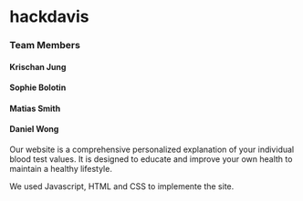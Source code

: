 # hackdavis

### Team Members
#### Krischan Jung
#### Sophie Bolotin
#### Matias Smith
#### Daniel Wong

Our website is a comprehensive personalized explanation of your individual blood test values. It is designed to educate and improve your own health to maintain a healthy lifestyle.

We used Javascript, HTML and CSS to implemente the site.
